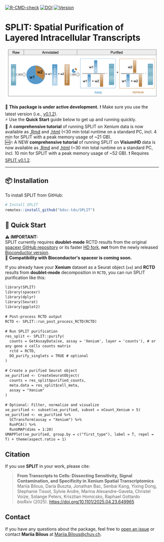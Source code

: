 <!-- badges: start --> 
[![R-CMD-check](https://github.com/BDSC-tds/SPLIT/actions/workflows/R-CMD-check.yaml/badge.svg)](https://github.com/BDSC-tds/SPLIT/actions/workflows/R-CMD-check.yaml) 
[![DOI](https://img.shields.io/badge/DOI%3A-10.1101%2F2025.04.23.649965-brightgreen)](https://doi.org/10.1101/2025.04.23.649965)
[![Version](https://img.shields.io/badge/version-0.1.0-blue)](https://github.com/bdsc-tds/SPLIT/releases/tag/v0.1.0)
<!-- badges: end -->

# SPLIT: Spatial Purification of Layered Intracellular Transcripts

![](vignettes/plots/SPLIT_schema.png)

🚧 **This package is under active development.** ❗ Make sure you use the latest version (i.e., [v0.1.2](https://github.com/bdsc-tds/SPLIT/releases/tag/v0.1.2)). \
⚡ Use the **Quick Start** guide below to get up and running quickly.\
📖 A **comprehensive tutorial** of running SPLIT on Xenium data is now available as [.Rmd](https://github.com/bdsc-tds/SPLIT/blob/main/vignettes/Run_RCTD_and_SPLIT_on_Xenium.Rmd) and [.html](https://github.com/bdsc-tds/SPLIT/blob/main/doc/Run_RCTD_and_SPLIT_on_Xenium.html) (<30 min total runtime on a standard PC, incl. 4 min for SPLIT with a peak memory usage of ~21 GB).\
🆕🔥 A NEW **comprehensive tutorial** of running SPLIT on **VisiumHD** data is now available as [.Rmd](https://github.com/bdsc-tds/SPLIT/blob/main/vignettes/Run_RCTD_and_SPLIT_on_VisiumHD.Rmd) and [.html](https://github.com/bdsc-tds/SPLIT/blob/main/doc/Run_RCTD_and_SPLIT_on_VisiumHD.html) (~30 min total runtime on a standard PC, incl. 10 min for SPLIT with a peak memory usage of ~52 GB). ❗ Requires [SPLIT v0.1.2](https://github.com/bdsc-tds/SPLIT/releases/tag/v0.1.2).

------------------------------------------------------------------------

## 📦 Installation

To install SPLIT from GitHub:

``` r
# Install SPLIT
remotes::install_github("bdsc-tds/SPLIT")
```

## 🚀 Quick Start

⚠️ **IMPORTANT:**\
SPLIT currently requires **doublet-mode** RCTD results from the original [spacexr GitHub repository](https://github.com/dmcable/spacexr) or its faster [HD fork](https://github.com/jpromeror/spacexr/tree/HD), **not** from the newly released [Bioconductor version](https://www.bioconductor.org/packages/release/bioc/html/spacexr.html).\
🚧 **Compatibility with Bioconductor's spacexr is coming soon.**

If you already have your **Xenium** dataset as a Seurat object (`xe`) and **RCTD** results from **doublet-mode** decomposition in `RCTD`, you can run SPLIT purification like this:

```{r}
library(SPLIT)
library(spacexr)
library(dplyr)
library(Seurat)
library(ggplot2)

# Post-process RCTD output
RCTD <- SPLIT::run_post_process_RCTD(RCTD)

# Run SPLIT purification
res_split <- SPLIT::purify(
  counts = GetAssayData(xe, assay = 'Xenium', layer = 'counts'), # or any gene x cells counts matrix
  rctd = RCTD,
  DO_purify_singlets = TRUE # optional
)

# Create a purified Seurat object
xe_purified <- CreateSeuratObject(
  counts = res_split$purified_counts,
  meta.data = res_split$cell_meta,
  assay = "Xenium"
)

# Optional: Filter, normalize and visualize
xe_purified <- subset(xe_purified, subset = nCount_Xenium > 5)
xe_purified <- xe_purified %>%
  SCTransform(assay = "Xenium") %>%
  RunPCA() %>%
  RunUMAP(dims = 1:20)
UMAPPlot(xe_purified, group.by = c("first_type"), label = T, repel = T) + theme(aspect.ratio = 1)
```

## Citation

If you use **SPLIT** in your work, please cite:

> **From Transcripts to Cells: Dissecting Sensitivity, Signal Contamination, and Specificity in Xenium Spatial Transcriptomics**\
> Mariia Bilous, Daria Buszta, Jonathan Bac, Senbai Kang, Yixing Dong, Stephanie Tissot, Sylvie Andre, Marina Alexandre-Gaveta, Christel Voize, Solange Peters, Krisztian Homicsko, Raphael Gottardo\
> *bioRxiv* (2025). <https://doi.org/10.1101/2025.04.23.649965>

## Contact

If you have any questions about the package, feel free to [open an issue](https://github.com/bdsc-tds/SPLIT/issues) or contact **Mariia Bilous** at [Mariia.Bilous\@chuv.ch](mailto:Mariia.Bilous@chuv.ch).
